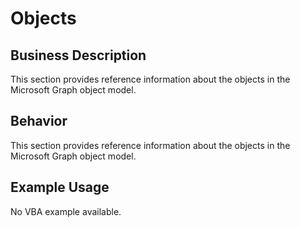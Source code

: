 # Objects

## Business Description
This section provides reference information about the objects in the Microsoft Graph object model.

## Behavior
This section provides reference information about the objects in the Microsoft Graph object model.

## Example Usage
No VBA example available.